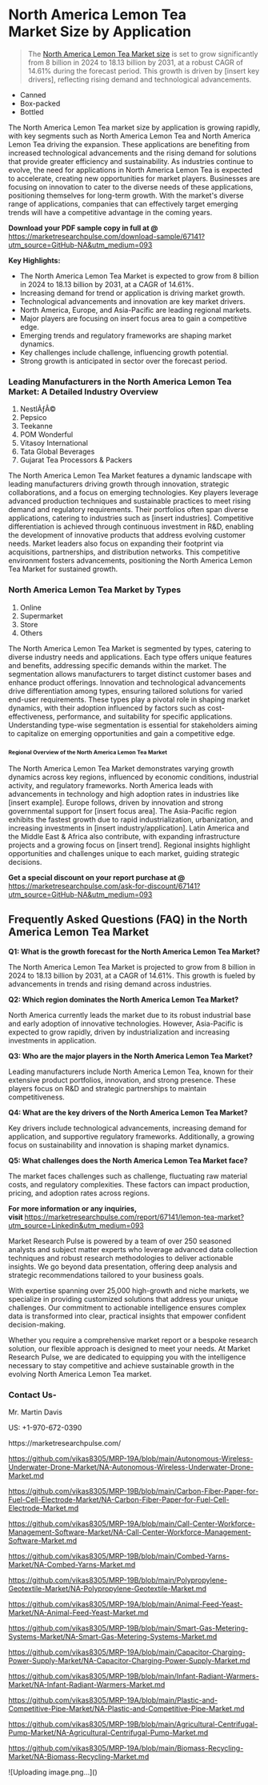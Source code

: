 
<h1>North America Lemon Tea Market&nbsp;Size by Application</h1><blockquote><p>The <a href="https://marketresearchpulse.com/download-sample/67141?utm_source=GitHub-NA&amp;utm_medium=093">North America Lemon Tea Market size</a> is set to grow significantly from 8 billion in 2024 to 18.13 billion by 2031, at a robust CAGR of 14.61% during the forecast period. This growth is driven by [insert key drivers], reflecting rising demand and technological advancements.</p></blockquote><ul><li>Canned<li> Box-packed<li> Bottled</li></ul><p>The North America Lemon Tea market size by application is growing rapidly, with key segments such as North America Lemon Tea and North America Lemon Tea driving the expansion. These applications are benefiting from increased technological advancements and the rising demand for solutions that provide greater efficiency and sustainability. As industries continue to evolve, the need for applications in North America Lemon Tea is expected to accelerate, creating new opportunities for market players. Businesses are focusing on innovation to cater to the diverse needs of these applications, positioning themselves for long-term growth. With the market's diverse range of applications, companies that can effectively target emerging trends will have a competitive advantage in the coming years.</p><p><strong>Download your PDF sample copy in full at @ </strong><a href="https://marketresearchpulse.com/download-sample/67141?utm_source=GitHub-NA&amp;utm_medium=093">https://marketresearchpulse.com/download-sample/67141?utm_source=GitHub-NA&amp;utm_medium=093</a></p><p><strong>Key Highlights: </strong></p><ul><li>The North America Lemon Tea Market is expected to grow from 8 billion in 2024 to 18.13 billion by 2031, at a CAGR of 14.61%.</li><li>Increasing demand for trend or application is driving market growth.</li><li>Technological advancements and innovation are key market drivers.</li><li>North America, Europe, and Asia-Pacific are leading regional markets.</li><li>Major players are focusing on insert focus area to gain a competitive edge.</li><li>Emerging trends and regulatory frameworks are shaping market dynamics.</li><li>Key challenges include challenge, influencing growth potential.</li><li>Strong growth is anticipated in sector over the forecast period.</li></ul><h3>Leading Manufacturers in the North America Lemon Tea Market: A Detailed Industry Overview</h3><ol><li>NestlÃƒÂ©</li><li>Pepsico</li><li>Teekanne</li><li>POM Wonderful</li><li>Vitasoy International</li><li>Tata Global Beverages</li><li>Gujarat Tea Processors & Packers</li></ol><div class="flex max-w-full flex-col flex-grow"><div class="min-h-8 text-message flex w-full flex-col items-end gap-2 whitespace-normal break-words [.text-message+&amp;]:mt-5" dir="auto" data-message-author-role="assistant" data-message-id="fd8432e4-4910-450d-b182-61b7bfb0a01f" data-message-model-slug="gpt-4o"><div class="flex w-full flex-col gap-1 empty:hidden first:pt-[3px]"><div class="markdown prose w-full break-words dark:prose-invert light"><p>The North America Lemon Tea Market features a dynamic landscape with leading manufacturers driving growth through innovation, strategic collaborations, and a focus on emerging technologies. Key players leverage advanced production techniques and sustainable practices to meet rising demand and regulatory requirements. Their portfolios often span diverse applications, catering to industries such as [insert industries]. Competitive differentiation is achieved through continuous investment in R&amp;D, enabling the development of innovative products that address evolving customer needs. Market leaders also focus on expanding their footprint via acquisitions, partnerships, and distribution networks. This competitive environment fosters advancements, positioning the North America Lemon Tea Market for sustained growth.</p></div></div></div></div><h3>North America Lemon Tea Market by Types</h3><ol><li>Online<li> Supermarket<li> Store<li> Others</li></ol><div class="flex max-w-full flex-col flex-grow"><div class="min-h-8 text-message flex w-full flex-col items-end gap-2 whitespace-normal break-words [.text-message+&amp;]:mt-5" dir="auto" data-message-author-role="assistant" data-message-id="084470be-0bb7-4664-bddf-5156b4f41249" data-message-model-slug="gpt-4o-mini"><div class="flex w-full flex-col gap-1 empty:hidden first:pt-[3px]"><div class="markdown prose w-full break-words dark:prose-invert light"><p>The North America Lemon Tea Market is segmented by types, catering to diverse industry needs and applications. Each type offers unique features and benefits, addressing specific demands within the market. The segmentation allows manufacturers to target distinct customer bases and enhance product offerings. Innovation and technological advancements drive differentiation among types, ensuring tailored solutions for varied end-user requirements. These types play a pivotal role in shaping market dynamics, with their adoption influenced by factors such as cost-effectiveness, performance, and suitability for specific applications. Understanding type-wise segmentation is essential for stakeholders aiming to capitalize on emerging opportunities and gain a competitive edge.</p></div></div></div></div><h3><span style="font-size: 11px;">Regional Overview of the North America Lemon Tea Market</span></h3><div class="flex max-w-full flex-col flex-grow"><div class="min-h-8 text-message flex w-full flex-col items-end gap-2 whitespace-normal break-words [.text-message+&amp;]:mt-5" dir="auto" data-message-author-role="assistant" data-message-id="e9038762-ce64-4e30-91c9-9bd413514231" data-message-model-slug="gpt-4o-mini"><div class="flex w-full flex-col gap-1 empty:hidden first:pt-[3px]"><div class="markdown prose w-full break-words dark:prose-invert light"><p>The North America Lemon Tea Market demonstrates varying growth dynamics across key regions, influenced by economic conditions, industrial activity, and regulatory frameworks. North America leads with advancements in technology and high adoption rates in industries like [insert example]. Europe follows, driven by innovation and strong governmental support for [insert focus area]. The Asia-Pacific region exhibits the fastest growth due to rapid industrialization, urbanization, and increasing investments in [insert industry/application]. Latin America and the Middle East &amp; Africa also contribute, with expanding infrastructure projects and a growing focus on [insert trend]. Regional insights highlight opportunities and challenges unique to each market, guiding strategic decisions.</p></div></div></div></div><p><strong>Get a special discount on your report purchase at @ </strong><a href="https://marketresearchpulse.com/ask-for-discount/67141?utm_source=GitHub-NA&amp;utm_medium=093">https://marketresearchpulse.com/ask-for-discount/67141?utm_source=GitHub-NA&amp;utm_medium=093</a></p><h2>Frequently Asked Questions (FAQ) in the North America Lemon Tea Market</h2><p><strong>Q1: What is the growth forecast for the North America Lemon Tea Market?</strong></p><p>The North America Lemon Tea Market is projected to grow from 8 billion in 2024 to 18.13 billion by 2031, at a CAGR of 14.61%. This growth is fueled by advancements in trends and rising demand across industries.</p><p><strong>Q2: Which region dominates the North America Lemon Tea Market?</strong></p><p>North America currently leads the market due to its robust industrial base and early adoption of innovative technologies. However, Asia-Pacific is expected to grow rapidly, driven by industrialization and increasing investments in application.</p><p><strong>Q3: Who are the major players in the North America Lemon Tea Market?</strong></p><p>Leading manufacturers include North America Lemon Tea, known for their extensive product portfolios, innovation, and strong presence. These players focus on R&amp;D and strategic partnerships to maintain competitiveness.</p><p><strong>Q4: What are the key drivers of the North America Lemon Tea Market?</strong></p><p>Key drivers include technological advancements, increasing demand for application, and supportive regulatory frameworks. Additionally, a growing focus on sustainability and innovation is shaping market dynamics.</p><p><strong>Q5: What challenges does the North America Lemon Tea Market face?</strong></p><p>The market faces challenges such as challenge, fluctuating raw material costs, and regulatory complexities. These factors can impact production, pricing, and adoption rates across regions.</p><p><strong>For more information or any inquiries, visit&nbsp;</strong><a href="https://marketresearchpulse.com/report/67141/lemon-tea-market?utm_source=Linkedin&utm_medium=093">https://marketresearchpulse.com/report/67141/lemon-tea-market?utm_source=Linkedin&utm_medium=093</a></p><p>Market Research Pulse is powered by a team of over 250 seasoned analysts and subject matter experts who leverage advanced data collection techniques and robust research methodologies to deliver actionable insights. We go beyond data presentation, offering deep analysis and strategic recommendations tailored to your business goals.</p><p>With expertise spanning over 25,000 high-growth and niche markets, we specialize in providing customized solutions that address your unique challenges. Our commitment to actionable intelligence ensures complex data is transformed into clear, practical insights that empower confident decision-making.</p><p>Whether you require a comprehensive market report or a bespoke research solution, our flexible approach is designed to meet your needs. At Market Research Pulse, we are dedicated to equipping you with the intelligence necessary to stay competitive and achieve sustainable growth in the evolving North America Lemon Tea market.</p><h3><strong>Contact Us-</strong></h3><p>Mr. Martin Davis</p><p>US: +1-970-672-0390</p><p>https://marketresearchpulse.com/</p><p><a href="https://github.com/vikas8305/MRP-19A/blob/main/Autonomous-Wireless-Underwater-Drone-Market/NA-Autonomous-Wireless-Underwater-Drone-Market.md">https://github.com/vikas8305/MRP-19A/blob/main/Autonomous-Wireless-Underwater-Drone-Market/NA-Autonomous-Wireless-Underwater-Drone-Market.md</a></p><p><a href="https://github.com/vikas8305/MRP-19B/blob/main/Carbon-Fiber-Paper-for-Fuel-Cell-Electrode-Market/NA-Carbon-Fiber-Paper-for-Fuel-Cell-Electrode-Market.md">https://github.com/vikas8305/MRP-19B/blob/main/Carbon-Fiber-Paper-for-Fuel-Cell-Electrode-Market/NA-Carbon-Fiber-Paper-for-Fuel-Cell-Electrode-Market.md</a></p><p><a href="https://github.com/vikas8305/MRP-19A/blob/main/Call-Center-Workforce-Management-Software-Market/NA-Call-Center-Workforce-Management-Software-Market.md">https://github.com/vikas8305/MRP-19A/blob/main/Call-Center-Workforce-Management-Software-Market/NA-Call-Center-Workforce-Management-Software-Market.md</a></p><p><a href="https://github.com/vikas8305/MRP-19B/blob/main/Combed-Yarns-Market/NA-Combed-Yarns-Market.md">https://github.com/vikas8305/MRP-19B/blob/main/Combed-Yarns-Market/NA-Combed-Yarns-Market.md</a></p><p><a href="https://github.com/vikas8305/MRP-19B/blob/main/Polypropylene-Geotextile-Market/NA-Polypropylene-Geotextile-Market.md">https://github.com/vikas8305/MRP-19B/blob/main/Polypropylene-Geotextile-Market/NA-Polypropylene-Geotextile-Market.md</a></p><p><a href="https://github.com/vikas8305/MRP-19A/blob/main/Animal-Feed-Yeast-Market/NA-Animal-Feed-Yeast-Market.md">https://github.com/vikas8305/MRP-19A/blob/main/Animal-Feed-Yeast-Market/NA-Animal-Feed-Yeast-Market.md</a></p><p><a href="https://github.com/vikas8305/MRP-19B/blob/main/Smart-Gas-Metering-Systems-Market/NA-Smart-Gas-Metering-Systems-Market.md">https://github.com/vikas8305/MRP-19B/blob/main/Smart-Gas-Metering-Systems-Market/NA-Smart-Gas-Metering-Systems-Market.md</a></p><p><a href="https://github.com/vikas8305/MRP-19A/blob/main/Capacitor-Charging-Power-Supply-Market/NA-Capacitor-Charging-Power-Supply-Market.md">https://github.com/vikas8305/MRP-19A/blob/main/Capacitor-Charging-Power-Supply-Market/NA-Capacitor-Charging-Power-Supply-Market.md</a></p><p><a href="https://github.com/vikas8305/MRP-19B/blob/main/Infant-Radiant-Warmers-Market/NA-Infant-Radiant-Warmers-Market.md">https://github.com/vikas8305/MRP-19B/blob/main/Infant-Radiant-Warmers-Market/NA-Infant-Radiant-Warmers-Market.md</a></p><p><a href="https://github.com/vikas8305/MRP-19A/blob/main/Plastic-and-Competitive-Pipe-Market/NA-Plastic-and-Competitive-Pipe-Market.md">https://github.com/vikas8305/MRP-19A/blob/main/Plastic-and-Competitive-Pipe-Market/NA-Plastic-and-Competitive-Pipe-Market.md</a></p><p><a href="https://github.com/vikas8305/MRP-19B/blob/main/Agricultural-Centrifugal-Pump-Market/NA-Agricultural-Centrifugal-Pump-Market.md">https://github.com/vikas8305/MRP-19B/blob/main/Agricultural-Centrifugal-Pump-Market/NA-Agricultural-Centrifugal-Pump-Market.md</a></p><p><a href="https://github.com/vikas8305/MRP-19A/blob/main/Biomass-Recycling-Market/NA-Biomass-Recycling-Market.md">https://github.com/vikas8305/MRP-19A/blob/main/Biomass-Recycling-Market/NA-Biomass-Recycling-Market.md</a></p>
![Uploading image.png…]()
